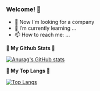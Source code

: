 ### Welcome! 👋


- 🧐 Now I'm looking for a company
- 🌱 I’m currently learning ...
- 📫 How to reach me: ...


<strong>🌿 My Github Stats 🌿</strong>

[![Anurag's GitHub stats](https://github-readme-stats.vercel.app/api?username=YunjuParkKR&show_icons=true&theme=radical)](https://github.com/YunjuParkKR/github-readme-stats)

<strong>💬 My Top Langs 💬</strong>

[![Top Langs](https://github-readme-stats.vercel.app/api/top-langs/?username=YunjuParkKR&hide=html&langs_count=10&layout=compact)](https://github.com/anuraghazra/github-readme-stats)


<!--
**YunjuParkKR/YunjuParkKR** is a ✨ _special_ ✨ repository because its `README.md` (this file) appears on your GitHub profile.

Here are some ideas to get you started:

- 🔭 I’m currently working on ...
- 🌱 I’m currently learning ...
- 👯 I’m looking to collaborate on ...
- 🤔 I’m looking for help with ...
- 💬 Ask me about ...
- 📫 How to reach me: ...
- 😄 Pronouns: ...
- ⚡ Fun fact: ...
-->


